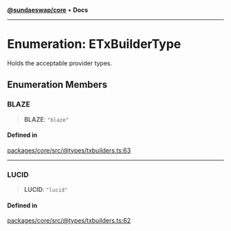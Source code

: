 [**@sundaeswap/core**](../../README.md) • **Docs**

***

# Enumeration: ETxBuilderType

Holds the acceptable provider types.

## Enumeration Members

### BLAZE

> **BLAZE**: `"blaze"`

#### Defined in

[packages/core/src/@types/txbuilders.ts:63](https://github.com/SundaeSwap-finance/sundae-sdk/blob/main/packages/core/src/@types/txbuilders.ts#L63)

***

### LUCID

> **LUCID**: `"lucid"`

#### Defined in

[packages/core/src/@types/txbuilders.ts:62](https://github.com/SundaeSwap-finance/sundae-sdk/blob/main/packages/core/src/@types/txbuilders.ts#L62)
